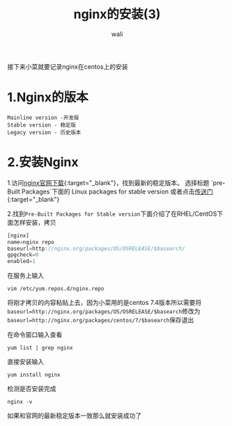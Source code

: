 ﻿---
layout: post
title: nginx的安装(3)   #标题
tagline: 基于Nginx的中间架构
category: nginx      #分类
author: wali    #作者
tag: nginx     #标签
ghurl:        #github url
ghurl_zip:    #github zip下载

post_nav: false
---

接下来小菜就要记录nginx在centos上的安装

# 1.Nginx的版本

	Mainline version -开发版
	Stable version - 稳定版
	Legacy version - 历史版本
	
# 2.安装Nginx

1.访问[nginx官网下载](http://nginx.org/en/download.html "http://nginx.org/en/download.html"){:target="_blank"}，找到最新的稳定版本。
选择标题 `pre-Built Packages`下面的 Linux packages for stable version 或者点击[传送门](http://nginx.org/en/linux_packages.html#stable "http://nginx.org/en/linux_packages.html#stable"){:target="_blank"}

2.找到`Pre-Built Packages for Stable version`下面介绍了在RHEL/CentOS下面怎样安装，拷贝

```javascript
[nginx]
name=nginx repo
baseurl=http://nginx.org/packages/OS/OSRELEASE/$basearch/
gpgcheck=0
enabled=1
```

在服务上输入

	vim /etc/yum.repos.d/nginx.repo

将刚才拷贝的内容粘贴上去，因为小菜用的是centos 7.4版本所以需要将`baseurl=http://nginx.org/packages/OS/OSRELEASE/$basearch`修改为`baseurl=http://nginx.org/packages/centos/7/$basearch`保存退出

在命令窗口输入查看

	yum list | grep nginx

直接安装输入

	yum install nginx

检测是否安装完成

	nginx -v
	
如果和官网的最新稳定版本一致那么就安装成功了






















	